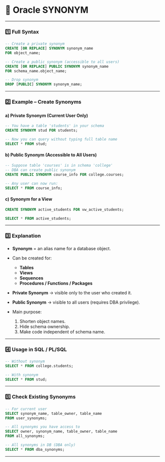 # **📌 Oracle SYNONYM**

---

### **1️⃣ Full Syntax**

```sql
-- Create a private synonym
CREATE [OR REPLACE] SYNONYM synonym_name 
FOR object_name;

-- Create a public synonym (accessible to all users)
CREATE [OR REPLACE] PUBLIC SYNONYM synonym_name 
FOR schema_name.object_name;

-- Drop synonym
DROP [PUBLIC] SYNONYM synonym_name;
```

---

### **2️⃣ Example – Create Synonyms**

#### **a) Private Synonym (Current User Only)**

```sql
-- You have a table 'students' in your schema
CREATE SYNONYM stud FOR students;

-- Now you can query without typing full table name
SELECT * FROM stud;
```

#### **b) Public Synonym (Accessible to All Users)**

```sql
-- Suppose table 'courses' is in schema 'college'
-- DBA can create public synonym
CREATE PUBLIC SYNONYM course_info FOR college.courses;

-- Any user can now run:
SELECT * FROM course_info;
```

#### **c) Synonym for a View**

```sql
CREATE SYNONYM active_students FOR vw_active_students;

SELECT * FROM active_students;
```

---

### **3️⃣ Explanation**

* **Synonym** = an alias name for a database object.
* Can be created for:

  * **Tables**
  * **Views**
  * **Sequences**
  * **Procedures / Functions / Packages**
* **Private Synonym** → visible only to the user who created it.
* **Public Synonym** → visible to all users (requires DBA privilege).
* Main purpose:

  1. Shorten object names.
  2. Hide schema ownership.
  3. Make code independent of schema name.

---

### **4️⃣ Usage in SQL / PL/SQL**

```sql
-- Without synonym
SELECT * FROM college.students;

-- With synonym
SELECT * FROM stud;
```

---

### **5️⃣ Check Existing Synonyms**

```sql
-- For current user
SELECT synonym_name, table_owner, table_name
FROM user_synonyms;

-- All synonyms you have access to
SELECT owner, synonym_name, table_owner, table_name
FROM all_synonyms;

-- All synonyms in DB (DBA only)
SELECT * FROM dba_synonyms;
```

---